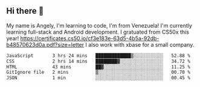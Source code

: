 ## Hi there 👋
My name is Angely, I'm learning to code, I'm from Venezuela!
I'm currently learning full-stack and Android development.
I gratuated from CS50x this year! https://certificates.cs50.io/cf3e183e-63d5-4b5a-92db-b48570623d0a.pdf?size=letter
I also work with xbase for a small company.

 <!--START_SECTION:waka-->

```txt
JavaScript       3 hrs 24 mins   █████████████▒░░░░░░░░░░░   52.88 %
CSS              2 hrs 14 mins   ████████▓░░░░░░░░░░░░░░░░   34.72 %
HTML             43 mins         ██▓░░░░░░░░░░░░░░░░░░░░░░   11.25 %
GitIgnore file   2 mins          ▒░░░░░░░░░░░░░░░░░░░░░░░░   00.70 %
JSON             1 min           ░░░░░░░░░░░░░░░░░░░░░░░░░   00.45 %
```

<!--END_SECTION:waka-->
<!--
**angelycontrerasr/angelycontrerasr** is a ✨ _special_ ✨ repository because its `README.md` (this file) appears on your GitHub profile.

Here are some ideas to get you started:

- 🔭 I’m currently working on ...
- 🌱 I’m currently learning ...
- 👯 I’m looking to collaborate on ...
- 🤔 I’m looking for help with ...
- 💬 Ask me about ...
- 📫 How to reach me: ...
- 😄 Pronouns: ...
- ⚡ Fun fact: ...
-->
